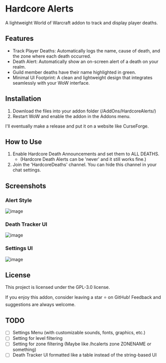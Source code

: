 # Hardcore Alerts
A lightweight World of Warcraft addon to track and display player deaths.

## Features
- Track Player Deaths: Automatically logs the name, cause of death, and the zone where each death occurred.
- Death Alert: Automatically show an on-screen alert of a death on your realm.
- Guild member deaths have their name highlighted in green.
- Minimal UI Footprint: A clean and lightweight design that integrates seamlessly with your WoW interface.

## Installation
1. Download the files into your addon folder (/AddOns/HardcoreAlerts/)
2. Restart WoW and enable the addon in the Addons menu.

I'll eventually make a release and put it on a website like CurseForge.

## How to Use
1. Enable Hardcore Death Announcements and set them to ALL DEATHS.
    * (Hardcore Death Alerts can be 'never' and it still works fine.)
3. Join the 'HardcoreDeaths' channel. You can hide this channel in your chat settings.

## Screenshots
### Alert Style
![image](https://github.com/user-attachments/assets/536af257-bbd0-482c-91b0-e3d06cfa3fcd)
### Death Tracker UI
![image](https://github.com/user-attachments/assets/d3bbfdd5-9c96-4a90-9cea-225f1320bdd7)
### Settings UI
![image](https://github.com/user-attachments/assets/0d126daa-69bd-4c98-bde3-a85d9604c951)

## License
This project is licensed under the GPL-3.0 license.

If you enjoy this addon, consider leaving a star ⭐ on GitHub! Feedback and suggestions are always welcome.

## TODO
- [ ] Settings Menu (with customizable sounds, fonts, graphics, etc.)
- [ ] Setting for level filtering
- [ ] Setting for zone filtering (Maybe like /hcalerts zone ZONENAME or something)
- [ ] Death Tracker UI formatted like a table instead of the string-based UI
